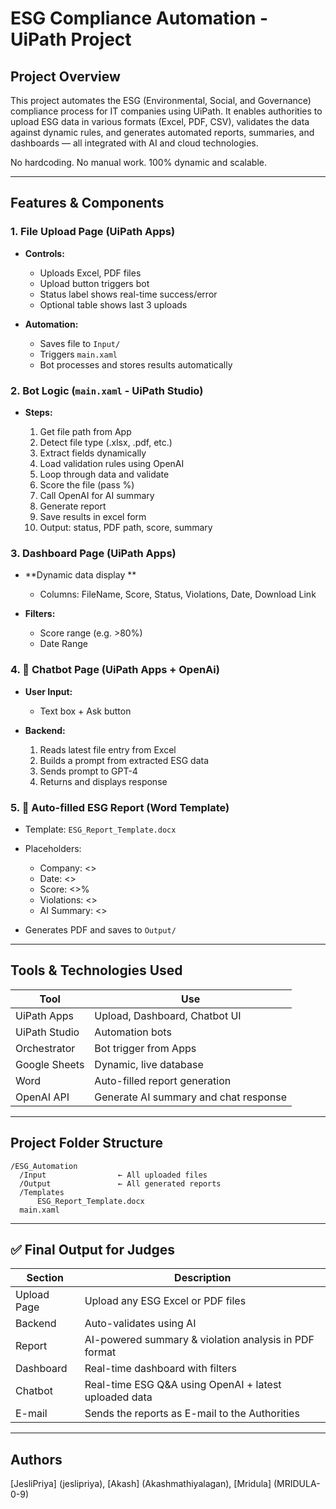 # ESG Compliance Automation - UiPath Project

## Project Overview

This project automates the ESG (Environmental, Social, and Governance) compliance process for IT companies using UiPath. It enables authorities to upload ESG data in various formats (Excel, PDF, CSV), validates the data against dynamic rules, and generates automated reports, summaries, and dashboards — all integrated with AI and cloud technologies.

No hardcoding. No manual work. 100% dynamic and scalable.

---

## Features & Components

### 1. File Upload Page (UiPath Apps)

* **Controls:**

  * Uploads Excel, PDF files
  * Upload button triggers bot
  * Status label shows real-time success/error
  * Optional table shows last 3 uploads

* **Automation:**

  * Saves file to `Input/`
  * Triggers `main.xaml`
  * Bot processes and stores results automatically

### 2. Bot Logic (`main.xaml` - UiPath Studio)

* **Steps:**

  1. Get file path from App
  2. Detect file type (.xlsx, .pdf, etc.)
  3. Extract fields dynamically
  4. Load validation rules using OpenAI
  5. Loop through data and validate
  6. Score the file (pass %)
  7. Call OpenAI for AI summary
  8. Generate report 
  9. Save results in excel form
  10. Output: status, PDF path, score, summary

### 3. Dashboard Page (UiPath Apps)

* **Dynamic data display **

  * Columns: FileName, Score, Status, Violations, Date, Download Link
* **Filters:**

  * Score range (e.g. >80%)
  * Date Range

### 4. 🧠 Chatbot Page (UiPath Apps + OpenAi)

* **User Input:**

  * Text box + Ask button
* **Backend:**

  1. Reads latest file entry from Excel
  2. Builds a prompt from extracted ESG data
  3. Sends prompt to GPT-4
  4. Returns and displays response

### 5. 📄 Auto-filled ESG Report (Word Template)

* Template: `ESG_Report_Template.docx`
* Placeholders:

  * Company: <<Company>>
  * Date: <<Date>>
  * Score: <<Score>>%
  * Violations: <<Violations>>
  * AI Summary: <<AISummary>>
* Generates PDF and saves to `Output/`

---

## Tools & Technologies Used

| Tool          | Use                                   |
| ------------- | ------------------------------------- |
| UiPath Apps   | Upload, Dashboard, Chatbot UI         |
| UiPath Studio | Automation bots                       |
| Orchestrator  | Bot trigger from Apps                 |
| Google Sheets | Dynamic, live database                |
| Word          | Auto-filled report generation         |
| OpenAI API    | Generate AI summary and chat response |

---

## Project Folder Structure

```
/ESG_Automation
  /Input                ← All uploaded files
  /Output               ← All generated reports
  /Templates
      ESG_Report_Template.docx
  main.xaml
```

---

## ✅ Final Output for Judges

| Section     | Description                                             |
| ----------- | ------------------------------------------------------- |
| Upload Page | Upload any ESG Excel or PDF files                       |
| Backend     | Auto-validates using AI                                 |
| Report      | AI-powered summary & violation analysis in PDF format   |
| Dashboard   | Real-time dashboard with filters                        |
| Chatbot     | Real-time ESG Q\&A using OpenAI + latest uploaded data  |
| E-mail      | Sends the reports as E-mail to the Authorities          |

---

## Authors

[JesliPriya] (jeslipriya), [Akash] (Akashmathiyalagan), [Mridula] (MRIDULA-0-9)
